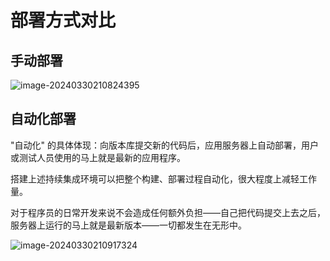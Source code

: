 # 部署方式对比

## 手动部署

![image-20240330210824395](https://cdn.jsdelivr.net/gh/letengzz/tc2/img202403302108647.png)

## 自动化部署

"自动化" 的具体体现：向版本库提交新的代码后，应用服务器上自动部署，用户或测试人员使用的马上就是最新的应用程序。

搭建上述持续集成环境可以把整个构建、部署过程自动化，很大程度上减轻工作量。

对于程序员的日常开发来说不会造成任何额外负担——自己把代码提交上去之后，服务器上运行的马上就是最新版本——一切都发生在无形中。

![image-20240330210917324](https://cdn.jsdelivr.net/gh/letengzz/tc2/img202403302109456.png)

